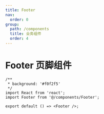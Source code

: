```yaml
---
title: Footer
nav:
  order: 0
group:
  path: /components
  title: 业务组件
  order: 4
---
```


# Footer 页脚组件

```tsx
/**
 * background: '#f0f2f5'
 */
import React from 'react';
import Footer from '@/components/Footer';

export default () => <Footer />;
```
